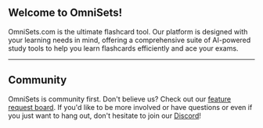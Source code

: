 ## Welcome to OmniSets!

OmniSets.com is the ultimate flashcard tool. Our platform is designed with your learning needs in mind, offering a comprehensive suite of AI-powered study tools to help you learn flashcards efficiently and ace your exams.

---
## Community

OmniSets is community first. Don't believe us? Check out our [feature request board](https://omnisets.hellonext.co/). If you'd like to be more involved or have questions or even if you just want to hang out, don't hesitate to join our [Discord](https://discord.com/invite/DnNmaxmeGd)!
